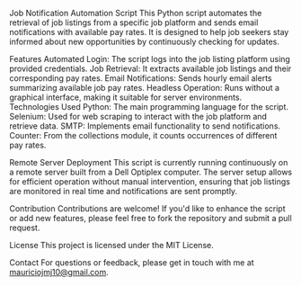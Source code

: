 Job Notification Automation Script
This Python script automates the retrieval of job listings from a specific job platform and sends email notifications with available pay rates. It is designed to help job seekers stay informed about new opportunities by continuously checking for updates.

Features
Automated Login: The script logs into the job listing platform using provided credentials.
Job Retrieval: It extracts available job listings and their corresponding pay rates.
Email Notifications: Sends hourly email alerts summarizing available job pay rates.
Headless Operation: Runs without a graphical interface, making it suitable for server environments.
Technologies Used
Python: The main programming language for the script.
Selenium: Used for web scraping to interact with the job platform and retrieve data.
SMTP: Implements email functionality to send notifications.
Counter: From the collections module, it counts occurrences of different pay rates.

Remote Server Deployment
This script is currently running continuously on a remote server built from a Dell Optiplex computer. The server setup allows for efficient operation without manual intervention, ensuring that job listings are monitored in real time and notifications are sent promptly.

Contribution
Contributions are welcome! If you'd like to enhance the script or add new features, please feel free to fork the repository and submit a pull request.

License
This project is licensed under the MIT License.

Contact
For questions or feedback, please get in touch with me at mauriciojmj10@gmail.com.
